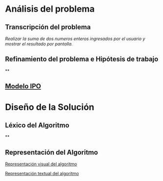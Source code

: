 # Análisis del problema

## Transcripción del problema

*Realizar la suma de dos numeros enteros ingresados por el usuario y mostrar el resultado por pantalla.*

## Refinamiento del problema e Hipótesis de trabajo

**

## [Modelo IPO](https://raw.githubusercontent.com/josefranwagner/AED/master/01-Adición/IPO.png)

# Diseño de la Solución

## Léxico del Algoritmo

**

## Representación del Algoritmo

[Representación visual del algoritmo](https://raw.githubusercontent.com/josefranwagner/AED/master/01-Adición/DiagramaDeFlujo.png)

[Representación textual del algoritmo](https://raw.githubusercontent.com/josefranwagner/AED/master/01-Adición/adicion.cpp)
